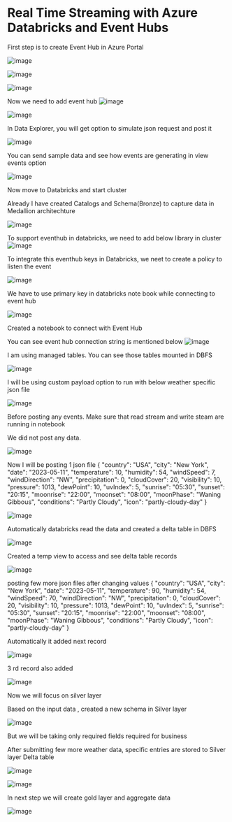 # Real Time Streaming with Azure Databricks and Event Hubs

First step is to create Event Hub in Azure Portal

![image](https://github.com/user-attachments/assets/da37fb8c-d958-41fb-9492-17d22e42b332)

![image](https://github.com/user-attachments/assets/d05b80b2-869d-4b5f-95e2-08877207d087)

![image](https://github.com/user-attachments/assets/a52c534d-e85a-4405-ab72-79ab5b57b2dd)

Now we need to add event hub
![image](https://github.com/user-attachments/assets/e79ce472-5cbe-43c1-8d9d-3395002a5e8f)

![image](https://github.com/user-attachments/assets/70d01c21-f972-4844-91a5-be00552d1be4)

In Data Explorer, you will get option to simulate json request and post it

![image](https://github.com/user-attachments/assets/b99cf861-d8be-43b6-a106-f6d6a7586284)

You can send sample data and see how events are generating in view events option

![image](https://github.com/user-attachments/assets/cedc30c7-0133-4285-a793-e3347def117e)

Now move to Databricks and start cluster

Already I have created Catalogs and Schema(Bronze) to capture data in Medallion architechture

![image](https://github.com/user-attachments/assets/7cc1b812-fa6a-4f62-a9a6-654999d6fa03)

To support eventhub in databricks, we need to add below library in cluster
![image](https://github.com/user-attachments/assets/25d8001e-5759-45a1-8d64-55e390186e85)


To integrate this eventhub keys in Databricks, we neet to create a policy to listen the event 

![image](https://github.com/user-attachments/assets/47b97c18-c8fd-48fb-96dc-d12185886fc7)

We have to use primary key in databricks note book while connecting to event hub

![image](https://github.com/user-attachments/assets/21b87e17-2129-406d-833b-712101734b62)

Created a notebook to connect with Event Hub

You can see event hub connection string is mentioned below
![image](https://github.com/user-attachments/assets/6ab683f4-efab-40f2-a72d-474954803d7b)

I am using managed tables. You can see those tables mounted in DBFS

![image](https://github.com/user-attachments/assets/e141532c-71dc-4bb5-bee7-625b0907a3d4)


I will be using custom payload option to run with below weather specific json file

![image](https://github.com/user-attachments/assets/bd85ec20-ff41-4b98-8040-71aad7ddcdf2)


Before posting any events. Make sure that read stream and write steam are running in notebook

We did not post any data. 

![image](https://github.com/user-attachments/assets/e377320a-f43f-4c42-a95f-1a8a98c380fc)

Now I will be posting 1 json file
{
    "country": "USA",
    "city": "New York",
    "date": "2023-05-11",
    "temperature": 10,
    "humidity": 54,
    "windSpeed": 7,
    "windDirection": "NW",
    "precipitation": 0,
    "cloudCover": 20,
    "visibility": 10,
    "pressure": 1013,
    "dewPoint": 10,
    "uvIndex": 5,
    "sunrise": "05:30",
    "sunset": "20:15",
    "moonrise": "22:00",
    "moonset": "08:00",
    "moonPhase": "Waning Gibbous",
    "conditions": "Partly Cloudy",
    "icon": "partly-cloudy-day"
}

![image](https://github.com/user-attachments/assets/49b736a9-ff21-433e-a175-553b99aa23f9)


Automatically databricks read the data and created a delta table in DBFS

![image](https://github.com/user-attachments/assets/7fb15e7e-62ad-42b0-a19a-ec460a757c58)

Created a temp view to access and see delta table records

![image](https://github.com/user-attachments/assets/b5eeb49d-87b7-4b06-9bea-c774d9feef25)

posting few more json files after changing values
{
    "country": "USA",
    "city": "New York",
    "date": "2023-05-11",
    "temperature": 90,
    "humidity": 54,
    "windSpeed": 70,
    "windDirection": "NW",
    "precipitation": 0,
    "cloudCover": 20,
    "visibility": 10,
    "pressure": 1013,
    "dewPoint": 10,
    "uvIndex": 5,
    "sunrise": "05:30",
    "sunset": "20:15",
    "moonrise": "22:00",
    "moonset": "08:00",
    "moonPhase": "Waning Gibbous",
    "conditions": "Partly Cloudy",
    "icon": "partly-cloudy-day"
}

Automatically it added next record

![image](https://github.com/user-attachments/assets/1dff1a81-52c0-40d1-b51a-500b4cd86819)

3 rd record also added

![image](https://github.com/user-attachments/assets/33b46fc7-445d-4e1c-9082-6374182125f6)

Now we will focus on silver layer

Based on the input data , created a new schema in Silver layer

![image](https://github.com/user-attachments/assets/2af65d8a-1a1a-4e54-8047-654cce70f7db)

But we will be taking only required fields required for business

After submitting few more weather data, specific entries are stored to Silver layer Delta table

![image](https://github.com/user-attachments/assets/274cdc9a-c86f-4b15-a6fc-85c3f795860e)



![image](https://github.com/user-attachments/assets/bca8ad90-a1b9-44b7-8006-644184e3fc36)


In next step we will create gold layer and aggregate data


![image](https://github.com/user-attachments/assets/76e87119-2f57-4bf2-9dc5-c146d26d4310)


